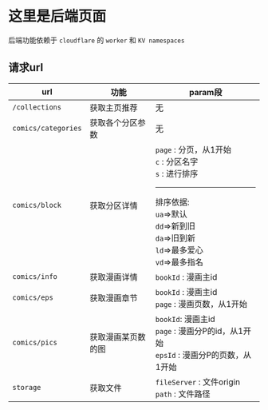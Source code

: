 # 这里是后端页面
后端功能依赖于 `cloudflare` 的 `worker` 和 `KV namespaces`


## 请求url

|url                  |功能              |param段     |
|---------------------|------------------|------------|
|`/collections`       |获取主页推荐       |无          |
|`comics/categories`  |获取各个分区参数   |无           |
|`comics/block`       |获取分区详情       |`page` : 分页，从1开始<br>`c` : 分区名字<br>`s` : 进行排序<br><hr>排序依据:<br>`ua`=>默认<br>`dd`=>新到旧<br>`da`=>旧到新<br>`ld`=>最多爱心<br>`vd`=>最多指名   |
|`comics/info`        |获取漫画详情       |`bookId` : 漫画主id   |
|`comics/eps`         |获取漫画章节       |`bookId` : 漫画主id <br>`page` : 漫画页数，从1开始  |
|`comics/pics`        |获取漫画某页数的图  | `bookId`: 漫画主id<br>`page` : 漫画分P的id，从1开始<br>`epsId` : 漫画分P的页数，从1开始 |
|`storage`            |获取文件     | `fileServer` : 文件origin<br> `path` : 文件路径|


